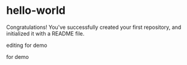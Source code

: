 hello-world
===========



Congratulations! You've successfully created your first repository, and initialized it with a README file.



editing for demo



for demo

